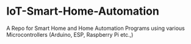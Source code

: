 # IoT-Smart-Home-Automation
A Repo for Smart Home and Home Automation Programs using various Microcontrollers (Arduino, ESP, Raspberry Pi etc.,)

